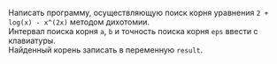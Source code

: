 Написать программу, осуществляющую поиск корня уравнения `2 + log(x) - x^(2x)` методом дихотомии.  
Интервал поиска корня `a`, `b` и точность поиска корня `eps` ввести с клавиатуры.  
Найденный корень записать в переменную `result`.
